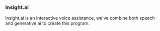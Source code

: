 ### Insight.ai
Insight.ai is an interactive voice assistance, we've combine both speech and generative ai to create this program.
